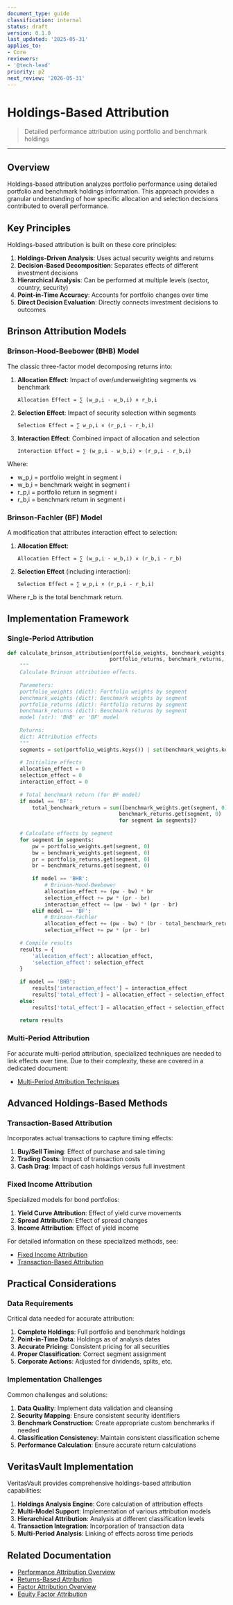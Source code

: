 ```yaml
---
document_type: guide
classification: internal
status: draft
version: 0.1.0
last_updated: '2025-05-31'
applies_to:
- Core
reviewers:
- '@tech-lead'
priority: p2
next_review: '2026-05-31'
---
```


# Holdings-Based Attribution

> Detailed performance attribution using portfolio and benchmark holdings

---

## Overview

Holdings-based attribution analyzes portfolio performance using detailed portfolio and benchmark holdings information. This approach provides a granular understanding of how specific allocation and selection decisions contributed to overall performance.

## Key Principles

Holdings-based attribution is built on these core principles:

1. **Holdings-Driven Analysis**: Uses actual security weights and returns
2. **Decision-Based Decomposition**: Separates effects of different investment decisions
3. **Hierarchical Analysis**: Can be performed at multiple levels (sector, country, security)
4. **Point-in-Time Accuracy**: Accounts for portfolio changes over time
5. **Direct Decision Evaluation**: Directly connects investment decisions to outcomes

## Brinson Attribution Models

### Brinson-Hood-Beebower (BHB) Model

The classic three-factor model decomposing returns into:

1. **Allocation Effect**: Impact of over/underweighting segments vs benchmark
   ```
   Allocation Effect = ∑ (w_p,i - w_b,i) × r_b,i
   ```

2. **Selection Effect**: Impact of security selection within segments
   ```
   Selection Effect = ∑ w_p,i × (r_p,i - r_b,i)
   ```

3. **Interaction Effect**: Combined impact of allocation and selection
   ```
   Interaction Effect = ∑ (w_p,i - w_b,i) × (r_p,i - r_b,i)
   ```

Where:
- w_p,i = portfolio weight in segment i
- w_b,i = benchmark weight in segment i
- r_p,i = portfolio return in segment i
- r_b,i = benchmark return in segment i

### Brinson-Fachler (BF) Model

A modification that attributes interaction effect to selection:

1. **Allocation Effect**: 
   ```
   Allocation Effect = ∑ (w_p,i - w_b,i) × (r_b,i - r_b)
   ```

2. **Selection Effect** (including interaction): 
   ```
   Selection Effect = ∑ w_p,i × (r_p,i - r_b,i)
   ```

Where r_b is the total benchmark return.

## Implementation Framework

### Single-Period Attribution

```python
def calculate_brinson_attribution(portfolio_weights, benchmark_weights, 
                                 portfolio_returns, benchmark_returns, model='BHB'):
    """
    Calculate Brinson attribution effects.
    
    Parameters:
    portfolio_weights (dict): Portfolio weights by segment
    benchmark_weights (dict): Benchmark weights by segment
    portfolio_returns (dict): Portfolio returns by segment
    benchmark_returns (dict): Benchmark returns by segment
    model (str): 'BHB' or 'BF' model
    
    Returns:
    dict: Attribution effects
    """
    segments = set(portfolio_weights.keys()) | set(benchmark_weights.keys())
    
    # Initialize effects
    allocation_effect = 0
    selection_effect = 0
    interaction_effect = 0
    
    # Total benchmark return (for BF model)
    if model == 'BF':
        total_benchmark_return = sum([benchmark_weights.get(segment, 0) * 
                                    benchmark_returns.get(segment, 0)
                                    for segment in segments])
    
    # Calculate effects by segment
    for segment in segments:
        pw = portfolio_weights.get(segment, 0)
        bw = benchmark_weights.get(segment, 0)
        pr = portfolio_returns.get(segment, 0)
        br = benchmark_returns.get(segment, 0)
        
        if model == 'BHB':
            # Brinson-Hood-Beebower
            allocation_effect += (pw - bw) * br
            selection_effect += pw * (pr - br)
            interaction_effect += (pw - bw) * (pr - br)
        elif model == 'BF':
            # Brinson-Fachler
            allocation_effect += (pw - bw) * (br - total_benchmark_return)
            selection_effect += pw * (pr - br)
    
    # Compile results
    results = {
        'allocation_effect': allocation_effect,
        'selection_effect': selection_effect
    }
    
    if model == 'BHB':
        results['interaction_effect'] = interaction_effect
        results['total_effect'] = allocation_effect + selection_effect + interaction_effect
    else:
        results['total_effect'] = allocation_effect + selection_effect
    
    return results
```

### Multi-Period Attribution

For accurate multi-period attribution, specialized techniques are needed to link effects over time. Due to their complexity, these are covered in a dedicated document:

* [Multi-Period Attribution Techniques](./multi-period-attribution.md)

## Advanced Holdings-Based Methods

### Transaction-Based Attribution

Incorporates actual transactions to capture timing effects:

1. **Buy/Sell Timing**: Effect of purchase and sale timing
2. **Trading Costs**: Impact of transaction costs
3. **Cash Drag**: Impact of cash holdings versus full investment

### Fixed Income Attribution

Specialized models for bond portfolios:

1. **Yield Curve Attribution**: Effect of yield curve movements
2. **Spread Attribution**: Effect of spread changes
3. **Income Attribution**: Effect of yield income

For detailed information on these specialized methods, see:

* [Fixed Income Attribution](./fixed-income-attribution.md)
* [Transaction-Based Attribution](./transaction-attribution.md)

## Practical Considerations

### Data Requirements

Critical data needed for accurate attribution:

1. **Complete Holdings**: Full portfolio and benchmark holdings
2. **Point-in-Time Data**: Holdings as of analysis dates
3. **Accurate Pricing**: Consistent pricing for all securities
4. **Proper Classification**: Correct segment assignment
5. **Corporate Actions**: Adjusted for dividends, splits, etc.

### Implementation Challenges

Common challenges and solutions:

1. **Data Quality**: Implement data validation and cleansing
2. **Security Mapping**: Ensure consistent security identifiers
3. **Benchmark Construction**: Create appropriate custom benchmarks if needed
4. **Classification Consistency**: Maintain consistent classification scheme
5. **Performance Calculation**: Ensure accurate return calculations

## VeritasVault Implementation

VeritasVault provides comprehensive holdings-based attribution capabilities:

1. **Holdings Analysis Engine**: Core calculation of attribution effects
2. **Multi-Model Support**: Implementation of various attribution models
3. **Hierarchical Attribution**: Analysis at different classification levels
4. **Transaction Integration**: Incorporation of transaction data
5. **Multi-Period Analysis**: Linking of effects across time periods

## Related Documentation

* [Performance Attribution Overview](./performance-attribution-overview.md)
* [Returns-Based Attribution](./returns-based-attribution.md)
* [Factor Attribution Overview](./factor-attribution-overview.md)
* [Equity Factor Attribution](./equity-factor-attribution.md)